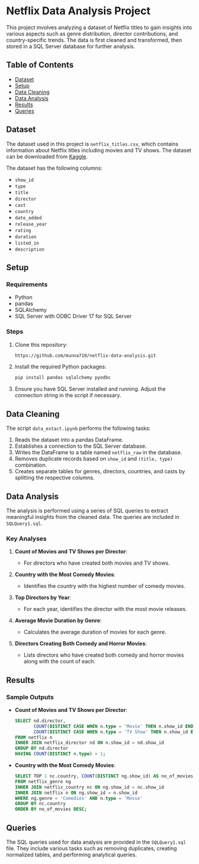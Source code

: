 # Netflix Data Analysis Project

This project involves analyzing a dataset of Netflix titles to gain insights into various aspects such as genre distribution, director contributions, and country-specific trends. The data is first cleaned and transformed, then stored in a SQL Server database for further analysis.

## Table of Contents

- [Dataset](#dataset)
- [Setup](#setup)
- [Data Cleaning](#data-cleaning)
- [Data Analysis](#data-analysis)
- [Results](#results)
- [Queries](#queries)


## Dataset

The dataset used in this project is `netflix_titles.csv`, which contains information about Netflix titles including movies and TV shows. The dataset can be downloaded from [Kaggle](https://www.kaggle.com/datasets/shivamb/netflix-shows).

The dataset has the following columns:

- `show_id`
- `type`
- `title`
- `director`
- `cast`
- `country`
- `date_added`
- `release_year`
- `rating`
- `duration`
- `listed_in`
- `description`

## Setup

### Requirements

- Python
- pandas
- SQLAlchemy
- SQL Server with ODBC Driver 17 for SQL Server

### Steps

1. Clone this repository:
    ```sh
    https://github.com/munna710/netflix-data-analysis.git
    ```

2. Install the required Python packages:
    ```sh
    pip install pandas sqlalchemy pyodbc
    ```

3. Ensure you have SQL Server installed and running. Adjust the connection string in the script if necessary.

## Data Cleaning

The script `data_extact.ipynb` performs the following tasks:

1. Reads the dataset into a pandas DataFrame.
2. Establishes a connection to the SQL Server database.
3. Writes the DataFrame to a table named `netflix_raw` in the database.
4. Removes duplicate records based on `show_id` and `(title, type)` combination.
5. Creates separate tables for genres, directors, countries, and casts by splitting the respective columns.

## Data Analysis

The analysis is performed using a series of SQL queries to extract meaningful insights from the cleaned data. The queries are included in `SQLQuery1.sql`.

### Key Analyses

1. **Count of Movies and TV Shows per Director**:
    - For directors who have created both movies and TV shows.

2. **Country with the Most Comedy Movies**:
    - Identifies the country with the highest number of comedy movies.

3. **Top Directors by Year**:
    - For each year, identifies the director with the most movie releases.

4. **Average Movie Duration by Genre**:
    - Calculates the average duration of movies for each genre.

5. **Directors Creating Both Comedy and Horror Movies**:
    - Lists directors who have created both comedy and horror movies along with the count of each.

## Results

### Sample Outputs

- **Count of Movies and TV Shows per Director**:
    ```sql
    SELECT nd.director, 
           COUNT(DISTINCT CASE WHEN n.type = 'Movie' THEN n.show_id END) AS no_of_movies,
           COUNT(DISTINCT CASE WHEN n.type = 'TV Show' THEN n.show_id END) AS no_of_tvshow
    FROM netflix n
    INNER JOIN netflix_director nd ON n.show_id = nd.show_id
    GROUP BY nd.director
    HAVING COUNT(DISTINCT n.type) > 1;
    ```

- **Country with the Most Comedy Movies**:
    ```sql
    SELECT TOP 1 nc.country, COUNT(DISTINCT ng.show_id) AS no_of_movies
    FROM netflix_genre ng
    INNER JOIN netflix_country nc ON ng.show_id = nc.show_id
    INNER JOIN netflix n ON ng.show_id = n.show_id
    WHERE ng.genre = 'Comedies' AND n.type = 'Movie'
    GROUP BY nc.country
    ORDER BY no_of_movies DESC;
    ```

## Queries

The SQL queries used for data analysis are provided in the `SQLQuery1.sql` file. They include various tasks such as removing duplicates, creating normalized tables, and performing analytical queries.


